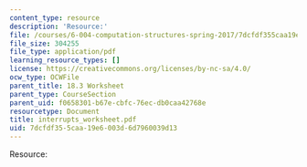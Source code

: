 ```yaml
---
content_type: resource
description: 'Resource:'
file: /courses/6-004-computation-structures-spring-2017/7dcfdf355caa19e6003d6d7960039d13_interrupts_worksheet.pdf
file_size: 304255
file_type: application/pdf
learning_resource_types: []
license: https://creativecommons.org/licenses/by-nc-sa/4.0/
ocw_type: OCWFile
parent_title: 18.3 Worksheet
parent_type: CourseSection
parent_uid: f0658301-b67e-cbfc-76ec-db0caa42768e
resourcetype: Document
title: interrupts_worksheet.pdf
uid: 7dcfdf35-5caa-19e6-003d-6d7960039d13
---
```

Resource: